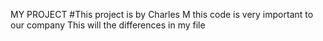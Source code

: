MY PROJECT
#This project is by Charles M
this code is very important to our company
This will the differences in my file
